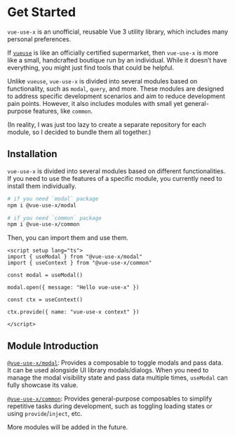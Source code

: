 # Get Started

`vue-use-x` is an unofficial, reusable Vue 3 utility library, which includes many personal preferences.

If [`vueuse`](https://vueuse.org) is like an officially certified supermarket, then `vue-use-x` is more like a small, handcrafted boutique run by an individual. While it doesn’t have everything, you might just find tools that could be helpful.

Unlike `vueuse`, `vue-use-x` is divided into several modules based on functionality, such as `modal`, `query`, and more. These modules are designed to address specific development scenarios and aim to reduce development pain points. However, it also includes modules with small yet general-purpose features, like `common`.

(In reality, I was just too lazy to create a separate repository for each module, so I decided to bundle them all together.)

## Installation
`vue-use-x` is divided into several modules based on different functionalities. If you need to use the features of a specific module, you currently need to install them individually.

```sh
# if you need `modal` package
npm i @vue-use-x/modal

# if you need `common` package
npm i @vue-use-x/common
```

Then, you can import them and use them.

```vue
<script setup lang="ts">
import { useModal } from "@vue-use-x/modal"
import { useContext } from "@vue-use-x/common"

const modal = useModal()

modal.open({ message: "Hello vue-use-x" })

const ctx = useContext()

ctx.provide({ name: "vue-use-x context" })

</script>

```

## Module Introduction
[`@vue-use-x/modal`](./modal/use-modal): Provides a composable to toggle modals and pass data. It can be used alongside UI library modals/dialogs. When you need to manage the modal visibility state and pass data multiple times, `useModal` can fully showcase its value.

[`@vue-use-x/common`](./common): Provides general-purpose composables to simplify repetitive tasks during development, such as toggling loading states or using `provide`/`inject`, etc.

More modules will be added in the future.
